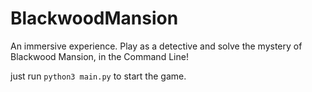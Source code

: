 # BlackwoodMansion

An immersive experience. Play as a detective and solve the mystery of Blackwood Mansion, in the Command Line!

just run `python3 main.py` to start the game.